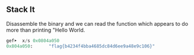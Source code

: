 ## Stack It
Disassemble the binary and we can read the function which appears to do more than printing "Hello World. 
```python
gef➤  x/s 0x0804a050
0x804a050:      "flag{b4234f4bba4685dc84d6ee9a48e9c106}"
```
